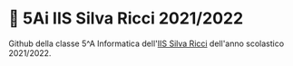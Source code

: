 # 👋 5Ai IIS Silva Ricci 2021/2022
Github della classe 5^A Informatica dell'[IIS Silva Ricci](https://www.iis-silva-ricci.edu.it/) dell'anno scolastico 2021/2022.

